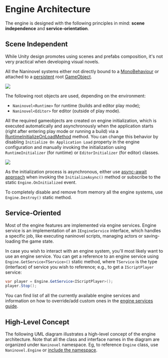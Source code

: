 ﻿# Engine Architecture

The engine is designed with the following principles in mind: **scene independence** and **service-orientation**.

## Scene Independent

While Unity design promotes using scenes and prefabs composition, it's not very practical when developing visual novels. 

All the Naninovel systems either not directly bound to a [MonoBehaviour]( https://docs.unity3d.com/ScriptReference/MonoBehaviour.html) or attached to a [persistent]( https://docs.unity3d.com/ScriptReference/Object.DontDestroyOnLoad.html) root [GameObject]( https://docs.unity3d.com/ScriptReference/GameObject.html).

![](https://i.gyazo.com/9805e2ce450bc486a007cdc001f8ae13.png)

The following root objects are used, depending on the environment:
- `Naninovel<Runtime>` for runtime (builds and editor play mode);
- `Naninovel<Editor>` for editor (outside of play mode).

All the required gameobjects are created on engine initialization, which is executed automatically and asynchronously when the application starts (right after entering play mode or running a build) via a [RuntimeInitializeOnLoadMethod]( https://docs.unity3d.com/ScriptReference/RuntimeInitializeOnLoadMethodAttribute.html) method. You can change this behavior by disabling `Initialize On Application Load` property in the engine configuration and manually invoking the initialization using `RuntimeInitializer` (for runtime) or `EditorInitializer` (for editor) classes.

![](https://i.gyazo.com/f58a8af9f2f6d71286061e55fc228896.png)

As the initialization process is asynchronous, either use [async-await approach](https://docs.microsoft.com/en-us/dotnet/csharp/programming-guide/concepts/async/) when invoking the `InitializeAsync()` method or subscribe to the static `Engine.OnInitialized` event.

To completely disable and remove from memory all the engine systems, use `Engine.Destroy()` static method.

## Service-Oriented

Most of the engine features are implemented via engine services. Engine service is an implementation of an `IEngineService` interface, which handles a specific job, like executing naninovel scripts, managing actors or saving-loading the game state.

In case you wish to interact with an engine system, you'll most likely want to use an engine service. You can get a reference to an engine service using `Engine.GetService<TService>()` static method, where `TService` is the type (interface) of service you wish to reference; e.g., to get a `IScriptPlayer` service:

```csharp
var player = Engine.GetService<IScriptPlayer>();
player.Stop();
```
You can find list of all the currently available engine services and information on how to override/add custom ones in the [engine services guide](/zh/guide/engine-services.md).

## High-Level Concept

The following UML diagram illustrates a high-level concept of the engine architecture. Note that all the class and interface names in the diagram are organized under `Naninovel` namespace. Eg, to reference `Engine` class, use `Naninovel.Engine` or [include the namespace](https://docs.microsoft.com/en-us/dotnet/csharp/programming-guide/namespaces/using-namespaces).

<object style="width:100%; max-width:699px" data="/engine-design.svg" type="image/svg+xml"></object>
